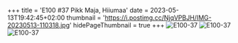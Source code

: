 +++
title = 'E100 #37 Pikk Maja, Hiiumaa'
date = 2023-05-13T19:42:45+02:00
thumbnail = 'https://i.postimg.cc/NjqVPBJH/IMG-20230513-110318.jpg'
hidePageThumbnail = true
+++
![E100-37](https://i.postimg.cc/NjqVPBJH/IMG-20230513-110318.jpg)
![E100-37](https://i.postimg.cc/LX6GBDyQ/IMG-20230513-110251.jpg)
![E100-37](https://i.postimg.cc/SNsNN7kr/IMG-20230513-105845.jpg)